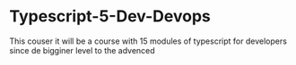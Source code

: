 # Typescript-5-Dev-Devops
This couser it will be a course with 15 modules of typescript for developers since de bigginer level to the advenced 
